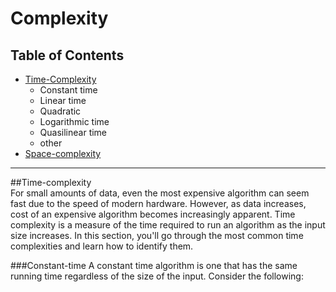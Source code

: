 # Complexity
## Table of Contents
* [Time-Complexity](#Time-complexity)
    * Constant time
    * Linear time
    * Quadratic 
    * Logarithmic time
    * Quasilinear time
    * other
* [Space-complexity](#Space-complexity)

***

##Time-complexity  
For small amounts of data, even the most expensive algorithm can seem fast due to the speed of modern hardware. However, as data increases, cost of an expensive algorithm becomes increasingly apparent. Time complexity is a measure of the time required to run an algorithm as the input size increases. In this section, you'll go through the most common time complexities and learn how to identify them.

###Constant-time
A constant time algorithm is one that has the same running time regardless of the size of the input. Consider the following:


